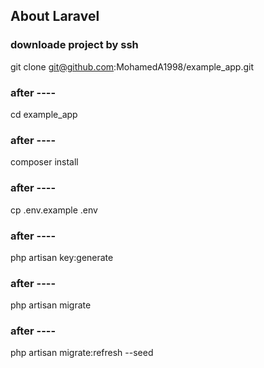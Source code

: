 ## About Laravel

### downloade project by ssh
git clone git@github.com:MohamedA1998/example_app.git
### after ----
cd example_app
### after ----
composer install
### after ----
cp .env.example .env
### after ----
php artisan key:generate
### after ----
php artisan migrate
### after ----
php artisan migrate:refresh --seed